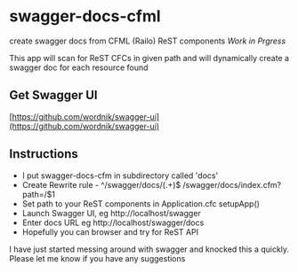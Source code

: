 swagger-docs-cfml
=================

create swagger docs from CFML (Railo) ReST components
*Work in Prgress*

This app will scan for ReST CFCs in given path and will dynamically create a swagger doc for each resource found

Get Swagger UI
--------------
[https://github.com/wordnik/swagger-ui](https://github.com/wordnik/swagger-ui)

Instructions
------------
* I put swagger-docs-cfm in subdirectory called 'docs'
* Create Rewrite rule - ^/swagger/docs/(.+)$ /swagger/docs/index.cfm?path=/$1
* Set path to your ReST components in Application.cfc setupApp()
* Launch Swagger UI, eg http://localhost/swagger
* Enter docs URL eg http://localhost/swagger/docs
* Hopefully you can browser and try for ReST API

I have just started messing around with swagger and knocked this a quickly. Please let me know if you have any suggestions
